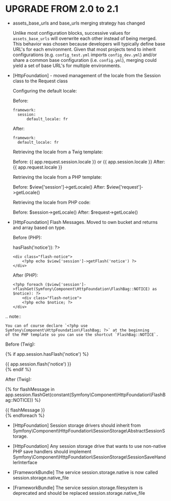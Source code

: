 UPGRADE FROM 2.0 to 2.1
=======================

* assets_base_urls and base_urls merging strategy has changed

  Unlike most configuration blocks, successive values for
  ``assets_base_urls`` will overwrite each other instead of being merged.
  This behavior was chosen because developers will typically define base
  URL's for each environment. Given that most projects tend to inherit
  configurations (e.g. ``config_test.yml`` imports ``config_dev.yml``)
  and/or share a common base configuration (i.e. ``config.yml``), merging
  could yield a set of base URL's for multiple environments.

* [HttpFoundation] - moved management of the locale from the Session class to the Request class

  Configuring the default locale:

  Before:

      framework:
        session:
            default_locale: fr

  After:

      framework:
        default_locale: fr

  Retrieving the locale from a Twig template:

  Before: {{ app.request.session.locale }} or {{ app.session.locale }}
  After: {{ app.request.locale }}

  Retrieving the locale from a PHP template:

  Before: $view['session']->getLocale()
  After: $view['request']->getLocale()

  Retrieving the locale from PHP code:

  Before: $session->getLocale()
  After: $request->getLocale()

* [HttpFoundation] Flash Messages.  Moved to own bucket and returns and array based on type.

  Before (PHP):

  <?php if ($view['session']->hasFlash('notice')): ?>
      <div class="flash-notice">
          <?php echo $view['session']->getFlash('notice') ?>
      </div>
  <?php endif; ?>

  After (PHP):

      <?php foreach ($view['session']->flashGet(Symfony\Component\HttpFoundation\FlashBag::NOTICE) as $notice): ?>
          <div class="flash-notice">
          <?php echo $notice; ?>
      </div>
  <?php endforeach; ?>

.. note::

    You can of course declare `<?php use Symfony\Component\HttpFoundation\FlashBag; ?>` at the beginning
    of the PHP template so you can use the shortcut `FlashBag::NOTICE`.

  Before (Twig):

  {% if app.session.hasFlash('notice') %}
      <div class="flash-notice">
          {{ app.session.flash('notice') }}
      </div>
  {% endif %}

  After (Twig):

  {% for flashMessage in app.session.flashGet(constant(Symfony\Component\HttpFoundation\FlashBag::NOTICE)) %}
      <div class="flash-notice">
          {{ flashMessage }}
      </div>
  {% endforeach %}

* [HttpFoundation] Session storage drivers should inherit from
                   Symfony\Component\HttpFoundation\SessionStorage\AbstractSessionStorage.

* [HttpFoundation] Any session storage drive that wants to use non-native PHP save handlers should
                   implement Symfony\Component\HttpFoundation\SessionStorage\SessionSaveHandlerInterface

* [FrameworkBundle] The service session.storage.native is now called session.storage.native_file

* [FrameworkBundle] The service session.storage.filesystem is deprecated and should be replaced
                    session.storage.native_file

